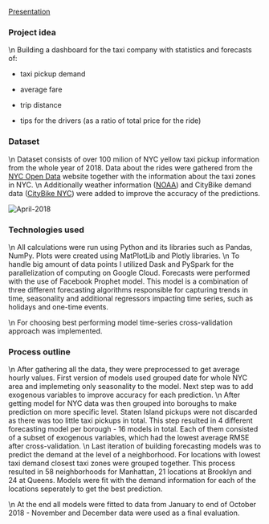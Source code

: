 [Presentation](https://docs.google.com/presentation/d/1VB7F82okO_C_BSdAJD7PlY08mFHoK2Uxnn3M9ZTIvH4/edit#slide=id.ge9090756a_2_12)
    
### Project idea
    
\n Building a dashboard for the taxi company with statistics and forecasts of:
        
- taxi pickup demand
    
- average fare
    
- trip distance
    
- tips for the drivers (as a ratio of total price for the ride)
    
### Dataset
    
\n Dataset consists of over 100 milion of NYC yellow taxi pickup information from the whole year of 2018. 
Data about the rides were gathered from the [NYC Open Data](https://opendata.cityofnewyork.us/) website together with the information about the taxi zones in NYC.
\n Additionally weather information ([NOAA](https://www.ncdc.noaa.gov/cdo-web/search)) and CityBike demand data ([CityBike NYC](https://www.citibikenyc.com/system-data)) were added to improve the accuracy of the predictions.
    
![April-2018]('./images/April2018.png')
    
### Technologies used
    
\n All calculations were run using Python and its libraries such as Pandas, NumPy. Plots were created using MatPlotLib and Plotly libraries.
\n To handle big amount of data points I utilized Dask and PySpark for the parallelization of computing on Google Cloud. 
Forecasts were performed with the use of Facebook Prophet model. This model is a combination of three different forecasting algorithms responsible for capturing trends in time, seasonality and additional regressors impacting time series, such as holidays and one-time events.
    
\n For choosing best performing model time-series cross-validation approach was implemented.
    
    
### Process outline
    
\n After gathering all the data, they were preprocessed to get average hourly values. 
First version of models used grouped date for whole NYC area and implemeting only seasonality to the model.
Next step was to add exogenous variables to improve accuracy for each prediction. 
\n After getting model for NYC data was then grouped into boroughs to make prediction on more specific level. Staten Island pickups were not 
discarded as there was too little taxi pickups in total. This step resulted in 4 different forecasting model per borough - 
16 models in total. Each of them consisted of a subset of exogenous variables, which had the lowest average RMSE after cross-validation.
\n Last iteration of building forecasting models was to predict the demand at the level of a neighborhood. For locations with lowest taxi demand closest taxi zones were grouped together. This process resulted in 58 neighborhoods for Manhattan, 21 locations at Brooklyn and 24 at Queens.
Models were fit with the demand information for each of the locations seperately to get the best prediction.
    
\n At the end all models were fitted to data from January to end of October 2018 - November and December data were used as a final evaluation.
    
